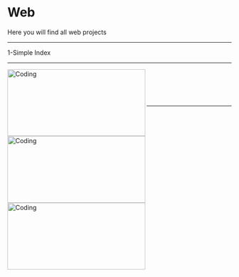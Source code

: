 # Web
Here you will find all web projects
<hr>
1-Simple Index
<hr>
<img align="left" alt="Coding" width="310" height="150" src="https://i.ibb.co/djTn2ch/1.png">
<img align="left" alt="Coding" width="310" height="150" src="https://i.ibb.co/CJCwDJk/2.png">
<img align="left" alt="Coding" width="310" height="150" src="https://i.ibb.co/6wTnK98/3.png">
<br>
<br>
<br>
<br>
<hr>
